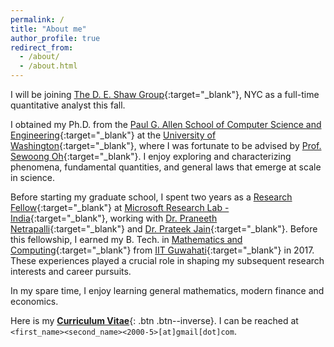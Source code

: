 ```yaml
---
permalink: /
title: "About me"
author_profile: true
redirect_from: 
  - /about/
  - /about.html
---
```


I will be joining [The D. E. Shaw Group](https://www.deshaw.com/){:target="_blank"}, NYC as a full-time quantitative analyst this fall.

I obtained my Ph.D. from the [Paul G. Allen School of Computer Science and Engineering](https://www.cs.washington.edu/){:target="_blank"} at the [University of Washington](https://www.washington.edu/){:target="_blank"}, where I was fortunate to be advised by [Prof. Sewoong Oh](https://homes.cs.washington.edu/~sewoong/){:target="_blank"}. I enjoy exploring and characterizing phenomena, fundamental quantities, and general laws that emerge at scale in science.

Before starting my graduate school, I spent two years as a [Research Fellow](https://www.microsoft.com/en-us/research/lab/microsoft-research-india/research-fellow-program/?#){:target="_blank"} at [Microsoft Research Lab - India](https://www.microsoft.com/en-us/research/lab/microsoft-research-india/){:target="_blank"}, working with [Dr. Praneeth Netrapalli](https://praneethnetrapalli.org/){:target="_blank"} and [Dr. Prateek Jain](http://www.prateekjain.org/){:target="_blank"}. Before this fellowship, I earned my B. Tech. in [Mathematics and Computing](https://www.iitg.ernet.in/maths/acads/btech_struct.php){:target="_blank"} from [IIT Guwahati](http://www.iitg.ac.in/){:target="_blank"} in 2017. These experiences played a crucial role in shaping my subsequent research interests and career pursuits.

In my spare time, I enjoy learning general mathematics, modern finance and economics.

Here is my [__Curriculum Vitae__](\files\Raghav_CV.pdf){: .btn .btn--inverse}. I can be reached at `<first_name><second_name><2000-5>[at]gmail[dot]com`.
